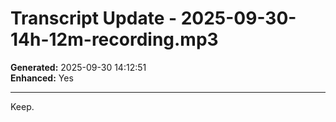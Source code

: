 

# Transcript Update - 2025-09-30-14h-12m-recording.mp3

**Generated:** 2025-09-30 14:12:51  
**Enhanced:** Yes

---

Keep.
